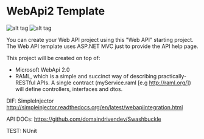 # WebApi2 Template

![alt tag](http://blog.appliedis.com/wp-content/uploads/2013/03/ASP-NET-logo.png)
![alt tag](https://raw.githubusercontent.com/raml-org/raml-dotnet-parser/master/RAML.png)

You can create your Web API project using this "Web API" starting project. The Web API template uses ASP.NET MVC just to provide the API help page. 

This project will be created on top of:

- Microsoft WebApi 2.0
- RAML, which is a simple and succinct way of describing practically-RESTful APIs. A single contract (myService.raml [e.g http://raml.org/]) will define controllers, interfaces and dtos.


DIF: SimpleInjector http://simpleinjector.readthedocs.org/en/latest/webapiintegration.html

API DOCs: https://github.com/domaindrivendev/Swashbuckle

TEST: NUnit
